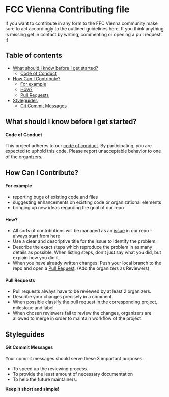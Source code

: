 # FCC Vienna Contributing file

If you want to contribute in any form to the FFC Vienna community make sure to act accordingly to the outlined guidelines here. If you think anything is missing get in contact by writing, commenting or opening a pull request. :)

## Table of contents

  * [What should I know before I get started?](#what-should-i-know-before-i-get-started)
      * [Code of Conduct](#code-of-conduct)
  * [How Can I Contribute?](#how-can-i-contribute)
      * [For example](#for-example)
      * [How?](#how)
      * [Pull Requests](#pull-requests)
  * [Styleguides](#styleguides)
      * [Git Commit Messages](#git-commit-messages)


## What should I know before I get started?

#### Code of Conduct

This project adheres to our [code of conduct](./CodeOfConduct.md). By participating, you are expected to uphold this code. Please report unacceptable behavior to one of the organizers.

## How Can I Contribute?

#### For example
- reporting bugs of existing code and files
- suggesting enhancements on existing code or organizational elements
- bringing up new ideas regarding the goal of our repo

#### How?
- All sorts of contributions will be managed as an [issue](https://github.com/FCCVienna/FCCVienna/issues) in our repo - always start from here
- Use a clear and descriptive title for the issue to identify the problem.
- Describe the exact steps which reproduce the problem in as many details as possible. When listing steps, don't just say what you did, but explain how you did it.
- When you have already written changes: Push your local branch to the repo and open a [Pull Request](https://github.com/FCCVienna/FCCVienna/pulls). (Add the organizers as Reviewers)

#### Pull Requests
- Pull requests always have to be reviewed by at least 2 organizers.
- Describe your changes precisely in a comment.
- When possible classify the pull request in the corresponding project, milestone and label.
- When chosen reviewers fail to review the changes, organizers are allowed to merge in order to maintain workflow of the project.

## Styleguides

#### Git Commit Messages

Your commit messages should serve these 3 important purposes:

- To speed up the reviewing process.
- To provide the least amount of necessary documentation
- To help the future maintainers.

**Keep it short and simple!**
